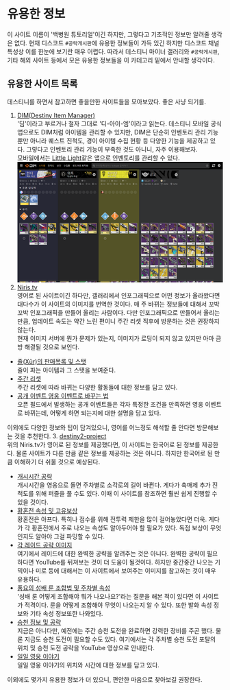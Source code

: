 # 유용한 정보
이 사이트 이름이 '백병원 튜토리얼'이긴 하지만, 그렇다고 기초적인 정보만 알려줄 생각은 없다. 현재 디스코드 `#공략게시판`에 유용한 정보들이 가득 있긴 하지만 디스코드 채널 특성상 이를 한눈에 보기란 매우 어렵다. 따라서 데스티니 마이너 갤러리와 `#공략게시판`, 기타 해외 사이트 등에서 모은 유용한 정보들을 이 카테고리 밑에서 안내할 생각이다.

## 유용한 사이트 목록
데스티니를 하면서 참고하면 좋을만한 사이트들을 모아보았다. 좋은 사냥 되기를.

1. [DIM(Destiny Item Manager)](https://app.destinyitemmanager.com)  
'딤'이라고 부르거나 철자 그대로 '디-아이-엠'이라고 읽는다. 데스티니 모바일 공식 앱으로도 DIM처럼 아이템을 관리할 수 있지만, DIM은 단순히 인벤토리 관리 기능뿐만 아니라 퀘스트 진척도, 경이 아이템 수집 현황 등 다양한 기능을 제공하고 있다. 그렇다고 인벤토리 관리 기능이 부족한 것도 아니니, 자주 이용해보자.  
모바일에서는 [Little Light](https://play.google.com/store/apps/details?id=me.markezine.luzinha)같은 앱으로 인벤토리를 관리할 수 있다.
![](useful-tips/dim.png)
2. [Niris.tv](https://www.niris.tv/blog/)  
영어로 된 사이트이긴 하다만, 갤러리에서 인포그래픽으로 어떤 정보가 올라왔다면 대다수가 이 사이트의 이미지를 번역한 것이다. 매 주 바뀌는 정보들에 대해서 꼬박꼬박 인포그래픽을 만들어 올리는 사람이다. 다만 인포그래픽으로 만들어서 올리는만큼, 업데이트 속도는 약간 느린 편이니 주간 리셋 직후에 방문하는 것은 권장하지 않는다.  
현재 이미지 서버에 뭔가 문제가 있는지, 이미지가 로딩이 되지 않고 있지만 아마 금방 해결될 것으로 보인다.

  * [쥴(Xûr)의 판매목록 및 스탯](https://www.niris.tv/blog/xurs-wares)  
    쥴이 파는 아이템과 그 스탯을 보여준다.
  * [주간 리셋](https://www.niris.tv/blog/weekly-reset)  
    주간 리셋에 따라 바뀌는 다양한 활동들에 대한 정보를 담고 있다.
  * [공개 이벤트 영웅 이벤트로 바꾸는 법](https://www.niris.tv/blog/hpe)  
    오픈 필드에서 발생하는 공개 이벤트들은 각자 특정한 조건을 만족하면 영웅 이벤트로 바뀌는데, 어떻게 하면 되는지에 대한 설명을 담고 있다.  

이외에도 다양한 정보와 팁이 담겨있으니, 영어를 어느정도 해석할 줄 안다면 방문해보는 것을 추천한다.
3. [destiny2-project](https://d2-info.web.app/)  
위의 Niris.tv가 영어로 된 정보를 제공했다면, 이 사이트는 한국어로 된 정보를 제공한다. 물론 사이트가 다른 만큼 같은 정보를 제공하는 것은 아니다. 하지만 한국어로 된 만큼 이해하기 더 쉬울 것으로 예상된다.

  * [개시시간 공략](https://d2-info.web.app/zeroHour)  
    개시시간을 영웅으로 돌면 주차별로 소각로의 길이 바뀐다. 게다가 촉매제 추가 진척도를 위해 퍼즐을 풀 수도 있다. 이때 이 사이트를 참조하면 훨씬 쉽게 진행할 수 있을 것이다.
  * [황혼전 속성 및 고유보상](https://d2-info.web.app/nightfall)  
    황혼전은 아프다. 특히나 점수를 위해 전투력 제한을 많이 걸어놓았다면 더욱. 게다가 각 황혼전에서 주로 나오는 속성도 알아두어야 할 필요가 있다. 독점 보상이 무엇인지도 알아야 그걸 파밍할 수 있다.
  * [각 레이드 공략 이미지](https://d2-info.web.app/raid)  
    여기에서 레이드에 대한 완벽한 공략을 알려주는 것은 아니다. 완벽한 공략이 필요하다면 YouTube를 뒤져보는 것이 더 도움이 될것이다. 하지만 중간중간 나오는 기믹이나 미로 등에 대해서는 이 사이트에서 보여주는 이미지를 참고하는 것이 매우 유용하다.
  * [풍요의 성배 룬 조합법 및 주차별 속성](https://d2-info.web.app/chaliceOfOpulence)  
    '성배 룬 어떻게 조합해야 뭐가 나오나요?'라는 질문을 해본 적이 있다면 이 사이트가 적격이다. 룬을 어떻게 조합해야 무엇이 나오는지 알 수 있다. 또한 발화 속성 정보와 기타 속성 정보또한 나와있다.
  * [승천 정보 및 공략](https://d2-info.web.app/ascension)  
    지금은 아니다만, 예전에는 주간 승천 도전을 완료하면 강력한 장비를 주곤 했다. 물론 지금도 승천 도전이 필요할 수도 있다. 여기에서는 각 주차별 승천 도전 포탈의 위치 및 승천 도전 공략을 YouTube 영상으로 안내한다.
  * [일일 영웅 이야기](https://d2-info.web.app/dailyHeroic)  
    일일 영웅 이야기의 위치와 시간에 대한 정보를 담고 있다.

이외에도 몇가지 유용한 정보가 더 있으니, 편안한 마음으로 찾아보길 권장한다.